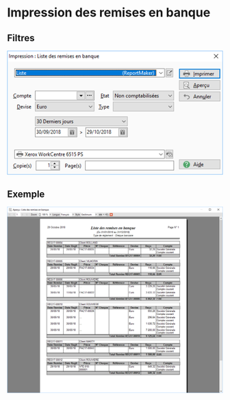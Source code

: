# Impression des remises en banque
## Filtres


![](../../../assets/images/Remises/Impressions/N/Filtres.png)


## Exemple


![](../../../assets/images/Remises/Impressions/N/Liste.png)


